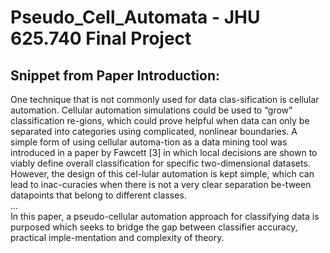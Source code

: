 # Pseudo_Cell_Automata - JHU 625.740 Final Project

## Snippet from Paper Introduction:

One technique that is not commonly used for data clas-sification is cellular automation.  Cellular automation simulations could be used to “grow” classification re-gions, which could prove helpful when data can only be separated into categories using complicated, nonlinear boundaries.  A simple form of using cellular automa-tion as a data mining tool was introduced in a paper by Fawcett [3] in which local decisions are shown to viably define overall classification for specific two-dimensional datasets.  However, the design of this cel-lular automation is kept simple, which can lead to inac-curacies when there is not a very clear separation be-tween datapoints that belong to different classes.  
...  
In this paper, a pseudo-cellular automation approach for classifying data is purposed which seeks to bridge the gap between classifier accuracy, practical imple-mentation and complexity of theory.
